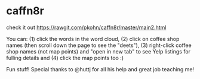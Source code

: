 # caffn8r

check it out https://rawgit.com/pkohn/caffn8r/master/main2.html

You can: (1) click the words in the word cloud, (2) click on coffee shop names (then scroll down the page to see the "deets"), (3) right-click coffee shop names (not map points) and "open in new tab" to see Yelp listings for fulling details and (4) click the map points too :)

Fun stuff! Special thanks to @huttj for all his help and great job teaching me!

